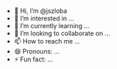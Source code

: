 - 👋 Hi, I’m @jszloba
- 👀 I’m interested in ...
- 🌱 I’m currently learning ...
- 💞️ I’m looking to collaborate on ...
- 📫 How to reach me ...
- 😄 Pronouns: ...
- ⚡ Fun fact: ...

<!---
jszloba/jszloba is a ✨ special ✨ repository because its `README.md` (this file) appears on your GitHub profile.
You can click the Preview link to take a look at your changes.
--->
